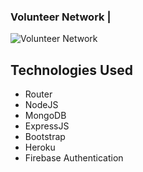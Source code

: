 ### Volunteer Network | 

![Volunteer Network](https://i.ibb.co/qjwRWF0/Capture2.png)

## Technologies Used 
    
* Router
* NodeJS
* MongoDB
* ExpressJS 
* Bootstrap
* Heroku 
* Firebase Authentication
